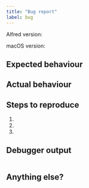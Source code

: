 ```yaml
---
title: "Bug report"
label: bug
---
```


<!--
Please fill in as many details as you can. Just saying "it doesn't work"
will not get the problem fixed. I don't release workflows I know are
broken, so it works for me...

Please also don't waste time adding screenshots of Alfred showing an
error message. There's not enough information there to do anything with.

The *debugger* output is what matters.
-->

<!--
The versions of stuff you're running.

If you're not running the latest version of the workflow, please
update first and come back here if the problem still exists. If you're
running a version of Alfred that isn't supported, I most likely won't
fix the bug.
-->
Alfred version:

macOS version:


## Expected behaviour
<!-- What where you expecting the workflow to do? -->


## Actual behaviour
<!-- What did the workflow do instead? -->


## Steps to reproduce
<!--
Describe as unambiguously as possible how to reproduce the
problem.
-->

1.
2.
3.


## Debugger output
<!--
Open Alfred's debugger, "Clear" it, reproduce the problem
with the workflow, then post the contents of the debugger
below.

BE SURE TO REMOVE ANY SENSITIVE INFORMATION FIRST!!!

Remove any email addresses, API keys etc.

Post debugger output between the ``` ticks, please!
-->

```

```


## Anything else?
<!-- Is there anything else I should know? -->

